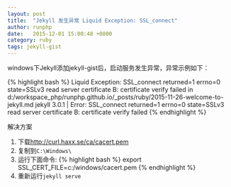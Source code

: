 ```yaml
---
layout: post
title:  "Jekyll 发生异常 Liquid Exception: SSL_connect"
author: runphp
date:   2015-12-01 15:00:48 +0800
category: ruby
tags: jekyll-gist
---
```

windows下Jekyll添加jekyll-gist后，启动服务发生异常，异常示例如下：

{% highlight bash %}
Liquid Exception: SSL_connect returned=1 errno=0 state=SSLv3 read server certificate B: certificate verify failed in d:/workspace_php/runphp.github.io/_posts/ruby/2015-11-26-welcome-to-jekyll.md
jekyll 3.0.1 | Error:  SSL_connect returned=1 errno=0 state=SSLv3 read server certificate B: certificate verify failed
{% endhighlight %}

解决方案

1. 下载<http://curl.haxx.se/ca/cacert.pem>
2. 复制到`C:\Windows\`
3. 运行下面命令:
{% highlight bash %}
export SSL_CERT_FILE=c:/windows/cacert.pem
{% endhighlight %}
4. 重新运行`jekyll serve`
